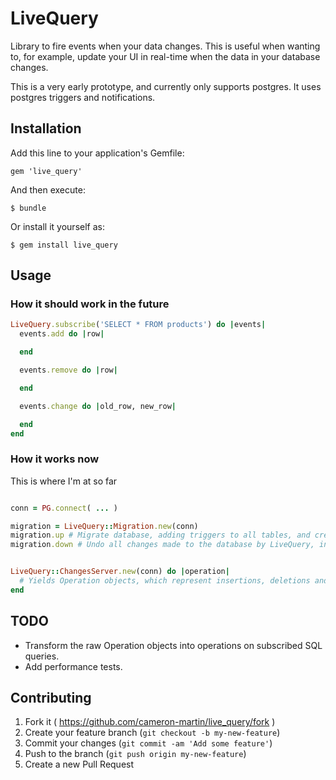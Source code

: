 # LiveQuery

Library to fire events when your data changes. This is useful when wanting to, for example, update your UI in real-time when the data in your database changes.

This is a very early prototype, and currently only supports postgres. It uses postgres triggers and notifications.

## Installation

Add this line to your application's Gemfile:

    gem 'live_query'

And then execute:

    $ bundle

Or install it yourself as:

    $ gem install live_query

## Usage

### How it should work in the future

```ruby
LiveQuery.subscribe('SELECT * FROM products') do |events|
  events.add do |row|

  end

  events.remove do |row|

  end

  events.change do |old_row, new_row|

  end
end
```

### How it works now

This is where I'm at so far

```ruby

conn = PG.connect( ... )

migration = LiveQuery::Migration.new(conn)
migration.up # Migrate database, adding triggers to all tables, and creating a live_query_log table
migration.down # Undo all changes made to the database by LiveQuery, including dropping the live_query_log table


LiveQuery::ChangesServer.new(conn) do |operation|
  # Yields Operation objects, which represent insertions, deletions and updates. One per row.
end

```

## TODO

* Transform the raw Operation objects into operations on subscribed SQL queries.
* Add performance tests.


## Contributing

1. Fork it ( https://github.com/cameron-martin/live_query/fork )
2. Create your feature branch (`git checkout -b my-new-feature`)
3. Commit your changes (`git commit -am 'Add some feature'`)
4. Push to the branch (`git push origin my-new-feature`)
5. Create a new Pull Request
